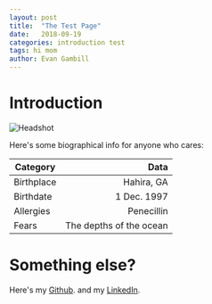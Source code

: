 ```yaml
---
layout: post
title:  "The Test Page"
date:   2018-09-19 
categories: introduction test
tags: hi mom
author: Evan Gambill
---
```


# Introduction 
![Headshot]({{site.baseurl}}/assets/images/Headshot.png "Me, at a wedding.")

Here's some biographical info for anyone who cares:

| Category | Data |
| --- | ---:|
| Birthplace | Hahira, GA |
| Birthdate | 1 Dec. 1997 |
| Allergies | Penecillin |
| Fears | The depths of the ocean |

# Something else?

Here's my [Github](https://github.com/EvanBG42).
and my [LinkedIn](https://linkedin.com/in/evan-gambill-239657169/).
